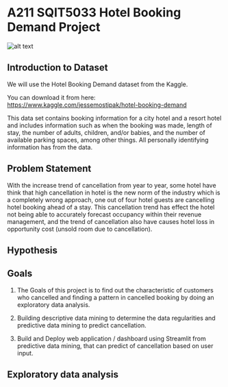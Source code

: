 # A211 SQIT5033 Hotel Booking Demand Project

![alt text](https://www.hotelspeak.com/wp-content/uploads/2019/05/hotel-direct-booking-strategy.jpg)

## Introduction to Dataset

We will use the Hotel Booking Demand dataset from the Kaggle.

You can download it from here: https://www.kaggle.com/jessemostipak/hotel-booking-demand

This data set contains booking information for a city hotel and a resort hotel and includes information such as when the booking was made, length of stay, the number of adults, children, and/or babies, and the number of available parking spaces, among other things. All personally identifying information has from the data.


## Problem Statement

With the increase trend of cancellation from year to year, some hotel have think that high cancellation in hotel is the new norm of the industry which is a completely wrong approach, one out of four hotel guests are cancelling hotel booking ahead of a stay. This cancellation trend has effect the hotel not being able to accurately forecast occupancy within their revenue management, and the trend of cancellation also have causes hotel loss in opportunity cost (unsold room due to cancellation).


## Hypothesis



## Goals

1. The Goals of this project is to find out the characteristic of customers who cancelled and finding a pattern in cancelled booking by doing an exploratory data analysis.

2. Building descriptive data mining to determine the data regularities and predictive data mining to predict cancellation.

3. Build and Deploy web application / dashboard using Streamlit from predictive data mining, that can predict of cancellation based on user input.


## Exploratory data analysis
